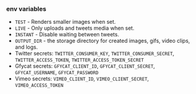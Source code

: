 ### env variables

- `TEST` - Renders smaller images when set.
- `LIVE` - Only uploads and tweets media when set.
- `INSTANT` - Disable waiting between tweets.
- `OUTPUT_DIR` - the storage directory for created images, gifs, video clips, and logs.
- Twitter secrets: `TWITTER_CONSUMER_KEY`, `TWITTER_CONSUMER_SECRET`, `TWITTER_ACCESS_TOKEN`, `TWITTER_ACCESS_TOKEN_SECRET`
- Gfycat secrets: `GFYCAT_CLIENT_ID`, `GFYCAT_CLIENT_SECRET`, `GFYCAT_USERNAME`, `GFYCAT_PASSWORD`
- Vimeo secrets: `VIMEO_CLIENT_ID`, `VIMEO_CLIENT_SECRET`, `VIMEO_ACCESS_TOKEN`
